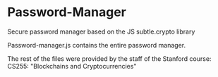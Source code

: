 # Password-Manager
Secure password manager based on the JS subtle.crypto library 

Password-manager.js contains the entire password manager. 

The rest of the files were provided by the staff of the Stanford course: CS255: "Blockchains and Cryptocurrencies"
